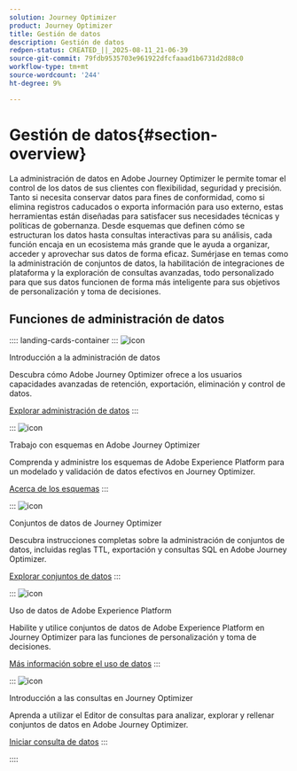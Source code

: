 ```yaml
---
solution: Journey Optimizer
product: Journey Optimizer
title: Gestión de datos
description: Gestión de datos
redpen-status: CREATED_||_2025-08-11_21-06-39
source-git-commit: 79fdb9535703e961922dfcfaaad1b6731d2d88c0
workflow-type: tm+mt
source-wordcount: '244'
ht-degree: 9%

---
```



# Gestión de datos{#section-overview}

La administración de datos en Adobe Journey Optimizer le permite tomar el control de los datos de sus clientes con flexibilidad, seguridad y precisión. Tanto si necesita conservar datos para fines de conformidad, como si elimina registros caducados o exporta información para uso externo, estas herramientas están diseñadas para satisfacer sus necesidades técnicas y políticas de gobernanza. Desde esquemas que definen cómo se estructuran los datos hasta consultas interactivas para su análisis, cada función encaja en un ecosistema más grande que le ayuda a organizar, acceder y aprovechar sus datos de forma eficaz. Sumérjase en temas como la administración de conjuntos de datos, la habilitación de integraciones de plataforma y la exploración de consultas avanzadas, todo personalizado para que sus datos funcionen de forma más inteligente para sus objetivos de personalización y toma de decisiones.

## Funciones de administración de datos

:::: landing-cards-container
:::
![icon](https://cdn.experienceleague.adobe.com/icons/book.svg?lang=es)

Introducción a la administración de datos

Descubra cómo Adobe Journey Optimizer ofrece a los usuarios capacidades avanzadas de retención, exportación, eliminación y control de datos.

[Explorar administración de datos](../using/data/gs-data.md)
:::

:::
![icon](https://cdn.experienceleague.adobe.com/icons/puzzle-piece.svg?lang=es)

Trabajo con esquemas en Adobe Journey Optimizer

Comprenda y administre los esquemas de Adobe Experience Platform para un modelado y validación de datos efectivos en Journey Optimizer.

[Acerca de los esquemas](../using/data/get-started-schemas.md)
:::

:::
![icon](https://cdn.experienceleague.adobe.com/icons/database.svg?lang=es)

Conjuntos de datos de Journey Optimizer

Descubra instrucciones completas sobre la administración de conjuntos de datos, incluidas reglas TTL, exportación y consultas SQL en Adobe Journey Optimizer.

[Explorar conjuntos de datos](datasets-landing-page.md)
:::

:::
![icon](https://cdn.experienceleague.adobe.com/icons/bullseye.svg?lang=es)

Uso de datos de Adobe Experience Platform

Habilite y utilice conjuntos de datos de Adobe Experience Platform en Journey Optimizer para las funciones de personalización y toma de decisiones.

[Más información sobre el uso de datos](../using/data/lookup-aep-data.md)
:::

:::
![icon](https://cdn.experienceleague.adobe.com/icons/chart-line.svg?lang=es)

Introducción a las consultas en Journey Optimizer

Aprenda a utilizar el Editor de consultas para analizar, explorar y rellenar conjuntos de datos en Adobe Journey Optimizer.

[Iniciar consulta de datos](../using/data/get-started-queries.md)
:::

::::
